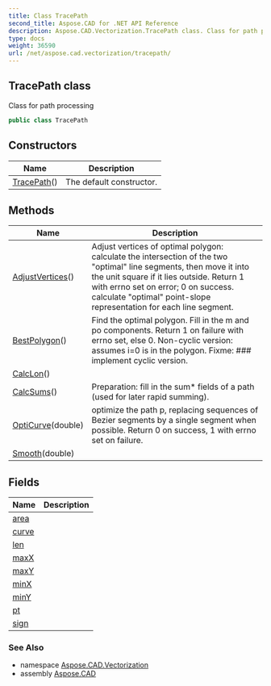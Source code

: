 ```yaml
---
title: Class TracePath
second_title: Aspose.CAD for .NET API Reference
description: Aspose.CAD.Vectorization.TracePath class. Class for path processing
type: docs
weight: 36590
url: /net/aspose.cad.vectorization/tracepath/
---
```

## TracePath class

Class for path processing

```csharp
public class TracePath
```

## Constructors

| Name | Description |
| --- | --- |
| [TracePath](tracepath/)() | The default constructor. |

## Methods

| Name | Description |
| --- | --- |
| [AdjustVertices](../../aspose.cad.vectorization/tracepath/adjustvertices/)() | Adjust vertices of optimal polygon: calculate the intersection of the two "optimal" line segments, then move it into the unit square if it lies outside. Return 1 with errno set on error; 0 on success. calculate "optimal" point-slope representation for each line segment. |
| [BestPolygon](../../aspose.cad.vectorization/tracepath/bestpolygon/)() | Find the optimal polygon. Fill in the m and po components. Return 1 on failure with errno set, else 0. Non-cyclic version: assumes i=0 is in the polygon. Fixme: ### implement cyclic version. |
| [CalcLon](../../aspose.cad.vectorization/tracepath/calclon/)() |  |
| [CalcSums](../../aspose.cad.vectorization/tracepath/calcsums/)() | Preparation: fill in the sum* fields of a path (used for later rapid summing). |
| [OptiCurve](../../aspose.cad.vectorization/tracepath/opticurve/)(double) | optimize the path p, replacing sequences of Bezier segments by a single segment when possible. Return 0 on success, 1 with errno set on failure. |
| [Smooth](../../aspose.cad.vectorization/tracepath/smooth/)(double) |  |

## Fields

| Name | Description |
| --- | --- |
| [area](../../aspose.cad.vectorization/tracepath/area/) |  |
| [curve](../../aspose.cad.vectorization/tracepath/curve/) |  |
| [len](../../aspose.cad.vectorization/tracepath/len/) |  |
| [maxX](../../aspose.cad.vectorization/tracepath/maxx/) |  |
| [maxY](../../aspose.cad.vectorization/tracepath/maxy/) |  |
| [minX](../../aspose.cad.vectorization/tracepath/minx/) |  |
| [minY](../../aspose.cad.vectorization/tracepath/miny/) |  |
| [pt](../../aspose.cad.vectorization/tracepath/pt/) |  |
| [sign](../../aspose.cad.vectorization/tracepath/sign/) |  |

### See Also

* namespace [Aspose.CAD.Vectorization](../../aspose.cad.vectorization/)
* assembly [Aspose.CAD](../../)


